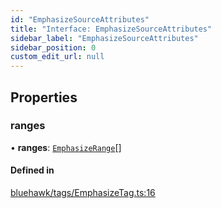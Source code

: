 ```yaml
---
id: "EmphasizeSourceAttributes"
title: "Interface: EmphasizeSourceAttributes"
sidebar_label: "EmphasizeSourceAttributes"
sidebar_position: 0
custom_edit_url: null
---
```


## Properties

### ranges

• **ranges**: [`EmphasizeRange`](EmphasizeRange.md)[]

#### Defined in

[bluehawk/tags/EmphasizeTag.ts:16](https://github.com/krollins-mdb/Bluehawk/blob/0886b9526801a2b31a73b01fc05e9bdcbd23c69e/src/bluehawk/tags/EmphasizeTag.ts#L16)

